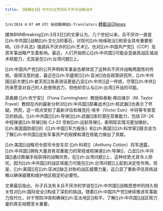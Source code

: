 ```yaml
---
title: 【秘翻在线】中共对台贯彻兵不厌诈战略战术
---
```

`3/4/2024 6:07 AM UTC 秘密翻譯組G-Translators` [轉載自GNews](https://gnews.org/articles/2362491)

媒体BNNBreaking[[zh:3月3日]]的文章认为，几个世纪以来，兵不厌诈一直是[[zh:中共国]]战略[[zh:文化]]的基石，对现代[[zh:地缘政治]]和安全具有重要影响。《孙子兵法》强调兵不厌诈的[[zh:艺术]]，也对[[zh:中国共产党]]（CCP）及其军事战略产生着影响。最近，人们开始担心[[zh:中共国]]可能会歪曲其战区或战术核能力，尤其是在[[zh:台湾问题]]上。

[[zh:中国共产党]]的公开声明和军事姿态都体现了这种兵不厌诈战略两面性的传统。值得注意的是，最近在[[zh:华盛顿]][[zh:亚洲]]协会政策研究所，[[zh:中共国]]前大使[[zh:崔天凯]]发表讲话更是凸显[[zh:中共]]这一传统，尽管[[zh:中共]]历来愿意对自己的人民使用武力，但他却否认与[[zh:台湾]]开战的可能。

菲奥娜·[[zh:坎宁安]]（Fiona Cunningham）教授和泰勒·弗拉维尔（M. Taylor Fravel）教授在内的最新分析对[[zh:中共国]]部署战术[[zh:核武器]]也表示了怀疑。然而，这一观点受到了最新评估和维克托·埃辛（Victor Esin）中将等专家意见的挑战。[[zh:中共国]][[zh:导弹]][[zh:武器]]库的潜在双重能力，包括 DF-26 中程弹道[[zh:导弹]]和 CJ-20 空射[[zh:巡航导弹]]，表明现实情况更加微妙。[[zh:美国国防部]]的《[[zh:中国]]军力报告》和[[zh:美国]][[zh:科学家]]联合会为了解[[zh:中共国]]这些军事资产的规模和潜在核能力做出了贡献。

[[zh:美国]]战略司令部司令安东尼·[[zh:科顿]]（Anthony Cotton）将军透露，[[zh:中共国]]拥有大量具有双重能力的常规或核弹道[[zh:导弹]]，凸显[[zh:中共国]]通过欺骗手段获得的战略优势。在[[zh:台湾问题]]上，这种优势尤其令人担忧，因为[[zh:中共国]]的战区核能力可能在[[zh:台湾问题]]上起到决定性作用。但是，[[zh:美国]]在[[zh:亚洲]]缺乏对称的战区威慑力量，这凸显了重新评估其核战略以确保威慑和维护地区稳定的必要性。

文章最后指出，孙子兵法有关兵不厌诈的学说在[[zh:中共国]]战略思想中的持久相关性对[[zh:国际安全]]构成了深刻的挑战。随着[[zh:中国共产党]]继续推进军事能力现代化，对于预防冲突和确保[[zh:亚太地区]]和平，了解[[zh:中共国]]战区核力量的真实规模至关重要。

